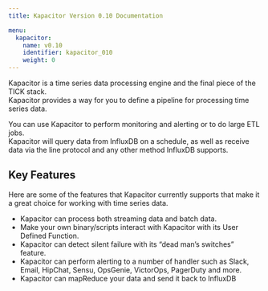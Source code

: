 ```yaml
---
title: Kapacitor Version 0.10 Documentation

menu:
  kapacitor:
    name: v0.10
    identifier: kapacitor_010
    weight: 0
---
```


Kapacitor is a time series data processing engine and the final piece of the TICK stack.  
Kapacitor provides a way for you to define a pipeline for processing time series data.  

You can use Kapacitor to perform monitoring and alerting or to do large ETL jobs.  
Kapacitor will query data from InfluxDB on a schedule,
as well as receive data via the line protocol and any other method InfluxDB supports.  

## Key Features

Here are some of the features that Kapacitor currently supports that make it a great choice for working with time series data.

* Kapacitor can process both streaming data and batch data.  
* Make your own binary/scripts interact with Kapacitor with its User Defined Function.  
* Kapacitor can detect silent failure with its “dead man’s switches” feature.  
* Kapacitor can perform alerting to a number of handler such as Slack, Email, HipChat, Sensu, OpsGenie, VictorOps, PagerDuty and more.  
* Kapacitor can mapReduce your data and send it back to InfluxDB
